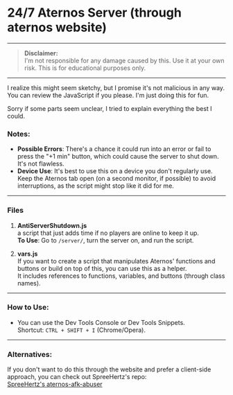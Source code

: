 # 24/7 Aternos Server (through aternos website)

---

> **Disclaimer:**  
> I'm not responsible for any damage caused by this. Use it at your own risk. This is for educational purposes only.

---

I realize this might seem sketchy, but I promise it's not malicious in any way. You can review the JavaScript if you please. I'm just doing this for fun.

Sorry if some parts seem unclear, I tried to explain everything the best I could.

### Notes:
- **Possible Errors**: There's a chance it could run into an error or fail to press the "+1 min" button, which could cause the server to shut down. It's not flawless.
- **Device Use**: It's best to use this on a device you don't regularly use. Keep the Aternos tab open (on a second monitor, if possible) to avoid interruptions, as the script might stop like it did for me.

---

### Files
1. **AntiServerShutdown.js**  
   a script that just adds time if no players are online to keep it up.  
   **To Use**: Go to `/server/`, turn the server on, and run the script.

2. **vars.js**  
   If you want to create a script that manipulates Aternos' functions and buttons or build on top of this, you can use this as a helper.  
   It includes references to functions, variables, and buttons (through class names).

---

### How to Use:
- You can use the Dev Tools Console or Dev Tools Snippets.  
  Shortcut: `CTRL + SHIFT + I` (Chrome/Opera).

---

### Alternatives:
If you don't want to do this through the website and prefer a client-side approach, you can check out SpreeHertz's repo:  
[SpreeHertz's aternos-afk-abuser](https://github.com/SpreeHertz/aternos-afk-abuser)

